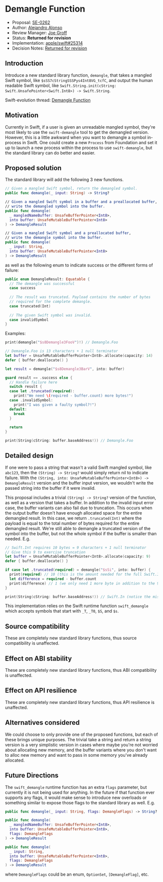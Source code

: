 # Demangle Function

* Proposal: [SE-0262](0262-demangle.md)
* Author: [Alejandro Alonso](https://github.com/Azoy)
* Review Manager: [Joe Groff](https://github.com/jckarter)
* Status: **Returned for revision**
* Implementation: [apple/swift#25314](https://github.com/apple/swift/pull/25314)
* Decision Notes: [Returned for revision](https://forums.swift.org/t/returned-for-revision-se-0262-demangle-function/28186)

## Introduction

Introduce a new standard library function, `demangle`, that takes a mangled Swift symbol, like `$sSS7cStringSSSPys4Int8VG_tcfC`, and output the human readable Swift symbol, like `Swift.String.init(cString: Swift.UnsafePointer<Swift.Int8>) -> Swift.String`.

Swift-evolution thread: [Demangle Function](https://forums.swift.org/t/demangle-function/25416)

## Motivation

Currently in Swift, if a user is given an unreadable mangled symbol, they're most likely to use the `swift-demangle` tool to get the demangled version. However, this is a little awkward when you want to demangle a symbol in-process in Swift. One could create a new `Process` from Foundation and set it up to launch a new process within the process to use `swift-demangle`, but the standard library can do better and easier. 

## Proposed solution

The standard library will add the following 3 new functions.

```swift
// Given a mangled Swift symbol, return the demangled symbol.
public func demangle(_ input: String) -> String?

// Given a mangled Swift symbol in a buffer and a preallocated buffer,
// write the demangled symbol into the buffer.
public func demangle(
  _ mangledNameBuffer: UnsafeBufferPointer<Int8>,
  into buffer: UnsafeMutableBufferPointer<Int8>
) -> DemangleResult

// Given a mangled Swift symbol and a preallocated buffer,
// write the demangle symbol into the buffer.
public func demangle(
  _ input: String,
  into buffer: UnsafeMutableBufferPointer<Int8>
) -> DemangleResult
```

as well as the following enum to indicate success or the different forms of failure:

```swift
public enum DemangleResult: Equatable {
  // The demangle was successful
  case success
  
  // The result was truncated. Payload contains the number of bytes
  // required for the complete demangle.
  case truncated(Int)
  
  // The given Swift symbol was invalid.
  case invalidSymbol
}
```

Examples:

```swift
print(demangle("$s8Demangle3FooV")!) // Demangle.Foo

// Demangle.Foo is 13 characters + 1 null terminator
let buffer = UnsafeMutableBufferPointer<Int8>.allocate(capacity: 14)
defer { buffer.deallocate() }

let result = demangle("$s8Demangle3BarV", into: buffer)

guard result == .success else {
  // Handle failure here
  switch result {
  case let .truncated(required):
    print("We need \(required - buffer.count) more bytes!")
  case .invalidSymbol:
    print("I was given a faulty symbol?!")
  default:
    break
  }
  
  return
}

print(String(cString: buffer.baseAddress!)) // Demangle.Foo
```

## Detailed design

If one were to pass a string that wasn't a valid Swift mangled symbol, like `abc123`, then the `(String) -> String?` would simply return nil to indicate failure. With the `(String, into: UnsafeMutableBufferPointer<Int8>) -> DemangleResult` version and the buffer input version, we wouldn't write the passed string into the buffer if it were invalid.

This proposal includes a trivial `(String) -> String?` version of the function, as well as a version that takes a buffer. In addition to the invalid input error case, the buffer variants can also fail due to truncation. This occurs when the output buffer doesn't have enough allocated space for the entire demangled result. In this case, we return `.truncated(Int)` where the payload is equal to the total number of bytes required for the entire demangled result. We're still able to demangle a truncated version of the symbol into the buffer, but not the whole symbol if the buffer is smaller than needed. E.g.

```swift
// Swift.Int requires 10 bytes = 9 characters + 1 null terminator
// Give this 9 to exercise truncation
let buffer = UnsafeMutableBufferPointer<Int8>.allocate(capacity: 9)
defer { buffer.deallocate() }

if case let .truncated(required) = demangle("$sSi", into: buffer) {
  print(required) // 10 (this is the amount needed for the full Swift.Int)
  let difference = required - buffer.count
  print(difference) // 1 (we only need 1 more byte in addition to the 9 we already allocated)
}

print(String(cString: buffer.baseAddress!)) // Swift.In (notice the missing T)
```

This implementation relies on the Swift runtime function `swift_demangle` which accepts symbols that start with `_T`, `_T0`, `$S`, and `$s`.

## Source compatibility

These are completely new standard library functions, thus source compatibility is unaffected.

## Effect on ABI stability

These are completely new standard library functions, thus ABI compatibility is unaffected.

## Effect on API resilience

These are completely new standard library functions, thus API resilience is unaffected.

## Alternatives considered

We could choose to only provide one of the proposed functions, but each of these brings unique purposes. The trivial take a string and return a string version is a very simplistic version in cases where maybe you're not worried about allocating new memory, and the buffer variants where you don't want to alloc new memory and want to pass in some memory you've already allocated.

## Future Directions

The `swift_demangle` runtime function has an extra `flags` parameter, but currently it is not being used for anything. In the future if that function ever supports any flags, it would make sense to introduce new overloads or something similar to expose those flags to the standard library as well. E.g.

```swift
public func demangle(_ input: String, flags: DemangleFlags) -> String?

public func demangle(
  _ mangledNameBuffer: UnsafeBufferPointer<Int8>,
  into buffer: UnsafeMutableBufferPointer<Int8>,
  flags: DemangleFlags
) -> DemangleResult

public func demangle(
  _ input: String,
  into buffer: UnsafeMutableBufferPointer<Int8>,
  flags: DemangleFlags
) -> DemangleResult
```

where `DemangleFlags` could be an enum, `OptionSet`, `[DemangleFlag]`, etc.
